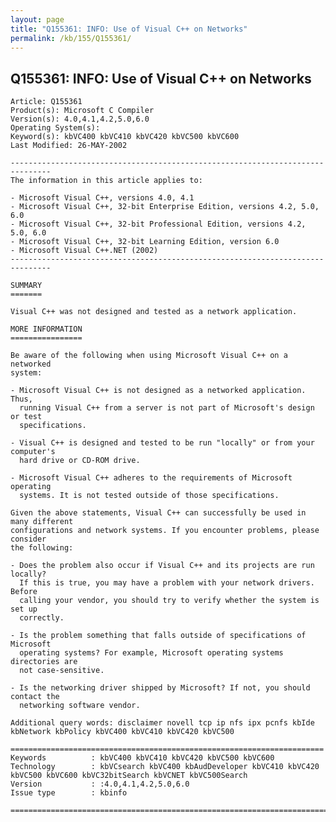 ```yaml
---
layout: page
title: "Q155361: INFO: Use of Visual C++ on Networks"
permalink: /kb/155/Q155361/
---
```


## Q155361: INFO: Use of Visual C++ on Networks

	Article: Q155361
	Product(s): Microsoft C Compiler
	Version(s): 4.0,4.1,4.2,5.0,6.0
	Operating System(s): 
	Keyword(s): kbVC400 kbVC410 kbVC420 kbVC500 kbVC600
	Last Modified: 26-MAY-2002
	
	-------------------------------------------------------------------------------
	The information in this article applies to:
	
	- Microsoft Visual C++, versions 4.0, 4.1 
	- Microsoft Visual C++, 32-bit Enterprise Edition, versions 4.2, 5.0, 6.0 
	- Microsoft Visual C++, 32-bit Professional Edition, versions 4.2, 5.0, 6.0 
	- Microsoft Visual C++, 32-bit Learning Edition, version 6.0 
	- Microsoft Visual C++.NET (2002) 
	-------------------------------------------------------------------------------
	
	SUMMARY
	=======
	
	Visual C++ was not designed and tested as a network application.
	
	MORE INFORMATION
	================
	
	Be aware of the following when using Microsoft Visual C++ on a networked
	system:
	
	- Microsoft Visual C++ is not designed as a networked application. Thus,
	  running Visual C++ from a server is not part of Microsoft's design or test
	  specifications.
	
	- Visual C++ is designed and tested to be run "locally" or from your computer's
	  hard drive or CD-ROM drive.
	
	- Microsoft Visual C++ adheres to the requirements of Microsoft operating
	  systems. It is not tested outside of those specifications.
	
	Given the above statements, Visual C++ can successfully be used in many different
	configurations and network systems. If you encounter problems, please consider
	the following:
	
	- Does the problem also occur if Visual C++ and its projects are run locally?
	  If this is true, you may have a problem with your network drivers. Before
	  calling your vendor, you should try to verify whether the system is set up
	  correctly.
	
	- Is the problem something that falls outside of specifications of Microsoft
	  operating systems? For example, Microsoft operating systems directories are
	  not case-sensitive.
	
	- Is the networking driver shipped by Microsoft? If not, you should contact the
	  networking software vendor.
	
	Additional query words: disclaimer novell tcp ip nfs ipx pcnfs kbIde kbNetwork kbPolicy kbVC400 kbVC410 kbVC420 kbVC500
	
	======================================================================
	Keywords          : kbVC400 kbVC410 kbVC420 kbVC500 kbVC600 
	Technology        : kbVCsearch kbVC400 kbAudDeveloper kbVC410 kbVC420 kbVC500 kbVC600 kbVC32bitSearch kbVCNET kbVC500Search
	Version           : :4.0,4.1,4.2,5.0,6.0
	Issue type        : kbinfo
	
	=============================================================================
	
